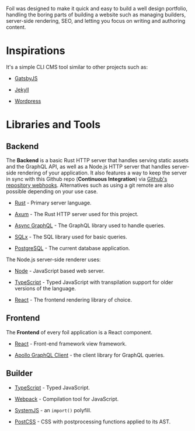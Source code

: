 Foil was designed to make it quick and easy to build a well design portfolio, handling the boring parts of building a website such as managing builders, server-side rendering, SEO, and letting you focus on writing and authoring content. 

# Inspirations

It's a simple CLI CMS tool similar to other projects such as:

- [GatsbyJS](https://www.gatsbyjs.org/)

- [Jekyll](https://jekyllrb.com/)

- [Wordpress](https://github.com/Automattic/wp-calypso)

# Libraries and Tools

## Backend

The **Backend** is a basic Rust HTTP server that handles serving static assets and the GraphQL API, as well as a Node.js HTTP server that handles server-side rendering of your application. It also features a way to keep the server in sync with this Github repo (**Continuous Integration**) via [Github's repository webhooks](https://developer.github.com/v3/repos/hooks/). Alternatives such as using a git remote are also possible depending on your use case.

- [Rust](https://www.rust-lang.org/) - Primary server language.

- [Axum](https://github.com/tokio-rs/axum) - The Rust HTTP server used for this project.

- [Async GraphQL](https://github.com/async-graphql/async-graphql) - The GraphQL library used to handle queries.

- [SQLx](https://github.com/launchbadge/sqlx) - The SQL library used for basic queries.

- [PostgreSQL](https://www.postgresql.org/) - The current database application.

The Node.js server-side renderer uses:

- [Node](https://nodejs.org/en/) - JavaScript based web server.

- [TypeScript](https://www.typescriptlang.org/) - Typed JavaScript with transpilation support for older versions of the language.

- [React](https://reactjs.org/) - The frontend rendering library of choice.

## Frontend

The **Frontend** of every foil application is a React component.

- [React](https://facebook.github.io/react/) - Front-end framework view framework.

- [Apollo GraphQL Client](https://www.apollographql.com/) - the client library for GraphQL queries.

## Builder

- [TypeScript](http://www.typescriptlang.org/) - Typed JavaScript.

- [Webpack](https://webpack.js.org) - Compilation tool for JavaScript.

- [SystemJS](https://github.com/systemjs/systemjs) - an `import()` polyfill.

- [PostCSS](https://github.com/postcss/postcss) - CSS with postprocessing functions applied to its AST.